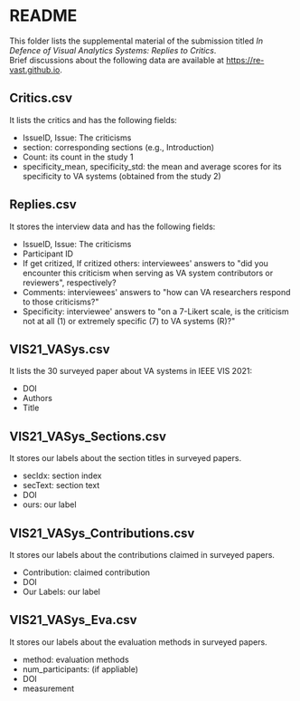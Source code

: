 # README
This folder lists the supplemental material of the submission titled *In Defence of Visual Analytics Systems: Replies to Critics*.  
Brief discussions about the following data are available at <a href="https://re-vast.github.io">https://re-vast.github.io</a>.


## Critics.csv
It lists the critics and has the following fields:
- IssueID, Issue: The criticisms
- section: corresponding sections (e.g., Introduction)
- Count: its count in the study 1
- specificity_mean, specificity_std: the mean and average scores for its specificity to VA systems (obtained from the study 2)

## Replies.csv
It stores the interview data and has the following fields:
- IssueID, Issue: The criticisms
- Participant ID
- If get critized, If critized others: interviewees' answers to "did you encounter this criticism when serving as VA system contributors or reviewers", respectively?
- Comments: interviewees' answers to "how can VA researchers respond to those criticisms?"
- Specificity: interviewee' answers to "on a 7-Likert scale, is the criticism not at all (1) or extremely specific (7) to VA systems (R)?"

## VIS21_VASys.csv  
It lists the 30 surveyed paper about VA systems in IEEE VIS 2021:
- DOI
- Authors
- Title

## VIS21_VASys_Sections.csv
It stores our labels about the section titles in surveyed papers.
- secIdx: section index
- secText: section text
- DOI
- ours: our label

## VIS21_VASys_Contributions.csv
It stores our labels about the contributions claimed in surveyed papers.
- Contribution: claimed contribution
- DOI
- Our Labels: our label

## VIS21_VASys_Eva.csv
It stores our labels about the evaluation methods in surveyed papers.
- method: evaluation methods
- num_participants: (if appliable)
- DOI
- measurement
